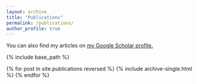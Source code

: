```yaml
---
layout: archive
title: "Publications"
permalink: /publications/
author_profile: true
---
```

You can also find my articles on <u><a href="https://scholar.google.com/citations?user=HxSZ5_MAAAAJ&hl=en">my Google Scholar profile</a>.</u>

{% include base_path %}

{% for post in site.publications reversed %}
  {% include archive-single.html %}
{% endfor %}
